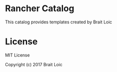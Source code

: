 # Rancher Catalog

This catalog provides templates created by Brait Loic

# License
MIT License

Copyright (c) 2017 Brait Loic